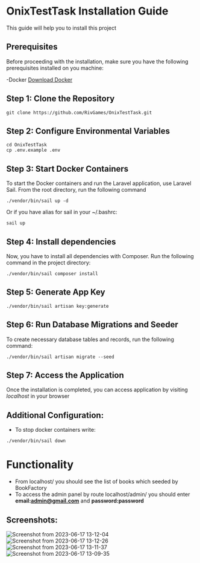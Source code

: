 # OnixTestTask Installation Guide

This guide will help you to install this project

## Prerequisites

Before proceeding with the installation, make sure you have the following prerequisites installed on you machine:

-Docker [Download Docker](https://www.docker.com/get-started)

## Step 1: Clone the Repository

```
git clone https://github.com/RivGames/OnixTestTask.git
```

## Step 2: Configure Environmental Variables

```
cd OnixTestTask
cp .env.example .env
```

## Step 3: Start Docker Containers
To start the Docker containers and run the Laravel application, use Laravel Sail. From the root directory,
run the following command
```
./vendor/bin/sail up -d
```
Or if you have alias for sail in your ~/.bashrc:
```
sail up
```

## Step 4: Install dependencies
Now, you have to install all dependencies with Composer. Run the following command in the project directory:
```
./vendor/bin/sail composer install
```

## Step 5: Generate App Key
```
./vendor/bin/sail artisan key:generate
```

## Step 6: Run Database Migrations and Seeder
To create necessary database tables and records, run the following command:
```
./vendor/bin/sail artisan migrate --seed
``` 

## Step 7: Access the Application 
Once the installation is completed, you can access application by visiting 
_localhost_ in your browser

## Additional Configuration:
- To stop docker containers write:
```
./vendor/bin/sail down
```

# Functionality
- From localhost/ you should see the list of books which seeded by BookFactory
- To access the admin panel by route localhost/admin/ you should enter **email:admin@gmail.com** and **password:password**

## Screenshots:
![Screenshot from 2023-06-17 13-12-04](https://github.com/RivGames/OnixTestTask/assets/82283436/0aaf8e20-ccdc-41d5-b4e3-792c9b63cb08)
![Screenshot from 2023-06-17 13-12-26](https://github.com/RivGames/OnixTestTask/assets/82283436/7156a410-f1c9-4a79-901b-42a26ab936cd)
![Screenshot from 2023-06-17 13-11-37](https://github.com/RivGames/OnixTestTask/assets/82283436/127db8b1-f935-4717-8b99-7f8f1ec7dc22)
![Screenshot from 2023-06-17 13-09-35](https://github.com/RivGames/OnixTestTask/assets/82283436/a7a9a227-1009-4aa2-abc4-c1ca3cfd204d)
